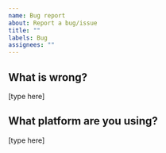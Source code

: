 ```yaml
---
name: Bug report
about: Report a bug/issue
title: ""
labels: Bug
assignees: ""
---
```


## What is wrong?

[type here]

## What platform are you using?

[type here]
